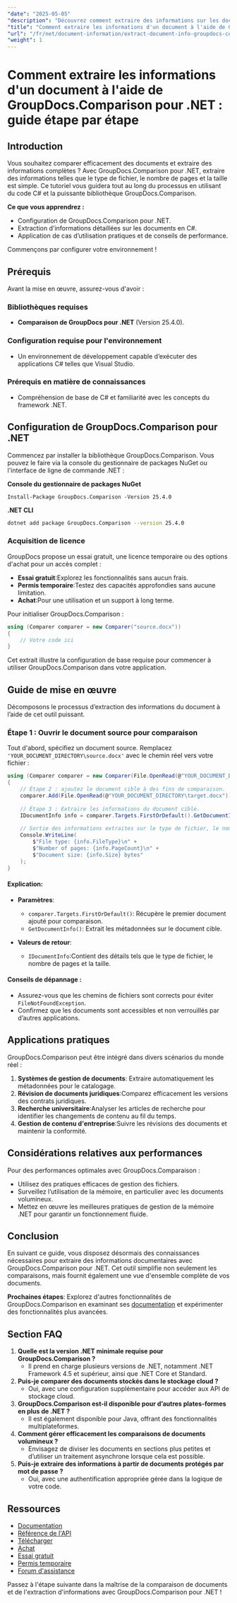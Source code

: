 ```yaml
---
"date": "2025-05-05"
"description": "Découvrez comment extraire des informations sur les documents, telles que le type de fichier, le nombre de pages et la taille, à l'aide de GroupDocs.Comparison pour .NET avec ce didacticiel C# détaillé."
"title": "Comment extraire les informations d'un document à l'aide de GroupDocs.Comparison pour .NET ? Un guide complet"
"url": "/fr/net/document-information/extract-document-info-groupdocs-comparison-net/"
"weight": 1
---
```


# Comment extraire les informations d'un document à l'aide de GroupDocs.Comparison pour .NET : guide étape par étape

## Introduction

Vous souhaitez comparer efficacement des documents et extraire des informations complètes ? Avec GroupDocs.Comparison pour .NET, extraire des informations telles que le type de fichier, le nombre de pages et la taille est simple. Ce tutoriel vous guidera tout au long du processus en utilisant du code C# et la puissante bibliothèque GroupDocs.Comparison.

**Ce que vous apprendrez :**
- Configuration de GroupDocs.Comparison pour .NET.
- Extraction d'informations détaillées sur les documents en C#.
- Application de cas d’utilisation pratiques et de conseils de performance.

Commençons par configurer votre environnement !

## Prérequis

Avant la mise en œuvre, assurez-vous d'avoir :

### Bibliothèques requises
- **Comparaison de GroupDocs pour .NET** (Version 25.4.0).

### Configuration requise pour l'environnement
- Un environnement de développement capable d’exécuter des applications C# telles que Visual Studio.

### Prérequis en matière de connaissances
- Compréhension de base de C# et familiarité avec les concepts du framework .NET.

## Configuration de GroupDocs.Comparison pour .NET

Commencez par installer la bibliothèque GroupDocs.Comparison. Vous pouvez le faire via la console du gestionnaire de packages NuGet ou l'interface de ligne de commande .NET :

**Console du gestionnaire de packages NuGet**
```plaintext
Install-Package GroupDocs.Comparison -Version 25.4.0
```

**\.NET CLI**
```bash
dotnet add package GroupDocs.Comparison --version 25.4.0
```

### Acquisition de licence
GroupDocs propose un essai gratuit, une licence temporaire ou des options d'achat pour un accès complet :
- **Essai gratuit**:Explorez les fonctionnalités sans aucun frais.
- **Permis temporaire**:Testez des capacités approfondies sans aucune limitation.
- **Achat**:Pour une utilisation et un support à long terme.

Pour initialiser GroupDocs.Comparison :
```csharp
using (Comparer comparer = new Comparer("source.docx"))
{
    // Votre code ici
}
```
Cet extrait illustre la configuration de base requise pour commencer à utiliser GroupDocs.Comparison dans votre application.

## Guide de mise en œuvre

Décomposons le processus d’extraction des informations du document à l’aide de cet outil puissant.

### Étape 1 : Ouvrir le document source pour comparaison

Tout d'abord, spécifiez un document source. Remplacez `'YOUR_DOCUMENT_DIRECTORY\source.docx'` avec le chemin réel vers votre fichier :
```csharp
using (Comparer comparer = new Comparer(File.OpenRead(@"YOUR_DOCUMENT_DIRECTORY\source.docx")))
{
    // Étape 2 : ajoutez le document cible à des fins de comparaison.
    comparer.Add(File.OpenRead(@"YOUR_DOCUMENT_DIRECTORY\target.docx"));
    
    // Étape 3 : Extraire les informations du document cible.
    IDocumentInfo info = comparer.Targets.FirstOrDefault().GetDocumentInfo();
    
    // Sortie des informations extraites sur le type de fichier, le nombre de pages et la taille en octets
    Console.WriteLine(
        $"File type: {info.FileType}\n" +
        $"Number of pages: {info.PageCount}\n" +
        $"Document size: {info.Size} bytes"
    );
}
```
#### Explication:
- **Paramètres**:
  - `comparer.Targets.FirstOrDefault()`: Récupère le premier document ajouté pour comparaison.
  - `GetDocumentInfo()`: Extrait les métadonnées sur le document cible.

- **Valeurs de retour**: 
  - `IDocumentInfo`:Contient des détails tels que le type de fichier, le nombre de pages et la taille.

#### Conseils de dépannage :
- Assurez-vous que les chemins de fichiers sont corrects pour éviter `FileNotFoundException`.
- Confirmez que les documents sont accessibles et non verrouillés par d’autres applications.

## Applications pratiques

GroupDocs.Comparison peut être intégré dans divers scénarios du monde réel :
1. **Systèmes de gestion de documents**: Extraire automatiquement les métadonnées pour le catalogage.
2. **Révision de documents juridiques**:Comparez efficacement les versions des contrats juridiques.
3. **Recherche universitaire**:Analyser les articles de recherche pour identifier les changements de contenu au fil du temps.
4. **Gestion de contenu d'entreprise**:Suivre les révisions des documents et maintenir la conformité.

## Considérations relatives aux performances

Pour des performances optimales avec GroupDocs.Comparaison :
- Utilisez des pratiques efficaces de gestion des fichiers.
- Surveillez l’utilisation de la mémoire, en particulier avec les documents volumineux.
- Mettez en œuvre les meilleures pratiques de gestion de la mémoire .NET pour garantir un fonctionnement fluide.

## Conclusion

En suivant ce guide, vous disposez désormais des connaissances nécessaires pour extraire des informations documentaires avec GroupDocs.Comparison pour .NET. Cet outil simplifie non seulement les comparaisons, mais fournit également une vue d'ensemble complète de vos documents.

**Prochaines étapes**: Explorez d'autres fonctionnalités de GroupDocs.Comparison en examinant ses [documentation](https://docs.groupdocs.com/comparison/net/) et expérimenter des fonctionnalités plus avancées.

## Section FAQ

1. **Quelle est la version .NET minimale requise pour GroupDocs.Comparison ?**
   - Il prend en charge plusieurs versions de .NET, notamment .NET Framework 4.5 et supérieur, ainsi que .NET Core et Standard.
2. **Puis-je comparer des documents stockés dans le stockage cloud ?**
   - Oui, avec une configuration supplémentaire pour accéder aux API de stockage cloud.
3. **GroupDocs.Comparison est-il disponible pour d’autres plates-formes en plus de .NET ?**
   - Il est également disponible pour Java, offrant des fonctionnalités multiplateformes.
4. **Comment gérer efficacement les comparaisons de documents volumineux ?**
   - Envisagez de diviser les documents en sections plus petites et d’utiliser un traitement asynchrone lorsque cela est possible.
5. **Puis-je extraire des informations à partir de documents protégés par mot de passe ?**
   - Oui, avec une authentification appropriée gérée dans la logique de votre code.

## Ressources

- [Documentation](https://docs.groupdocs.com/comparison/net/)
- [Référence de l'API](https://reference.groupdocs.com/comparison/net/)
- [Télécharger](https://releases.groupdocs.com/comparison/net/)
- [Achat](https://purchase.groupdocs.com/buy)
- [Essai gratuit](https://releases.groupdocs.com/comparison/net/)
- [Permis temporaire](https://purchase.groupdocs.com/temporary-license/)
- [Forum d'assistance](https://forum.groupdocs.com/c/comparison/)

Passez à l'étape suivante dans la maîtrise de la comparaison de documents et de l'extraction d'informations avec GroupDocs.Comparison pour .NET !